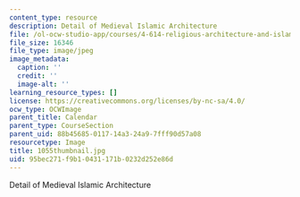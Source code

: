 ```yaml
---
content_type: resource
description: Detail of Medieval Islamic Architecture
file: /ol-ocw-studio-app/courses/4-614-religious-architecture-and-islamic-cultures-fall-2002/95bec271f9b10431171b0232d252e86d_1055thumbnail.jpg
file_size: 16346
file_type: image/jpeg
image_metadata:
  caption: ''
  credit: ''
  image-alt: ''
learning_resource_types: []
license: https://creativecommons.org/licenses/by-nc-sa/4.0/
ocw_type: OCWImage
parent_title: Calendar
parent_type: CourseSection
parent_uid: 88b45685-0117-14a3-24a9-7fff90d57a08
resourcetype: Image
title: 1055thumbnail.jpg
uid: 95bec271-f9b1-0431-171b-0232d252e86d
---
```

Detail of Medieval Islamic Architecture